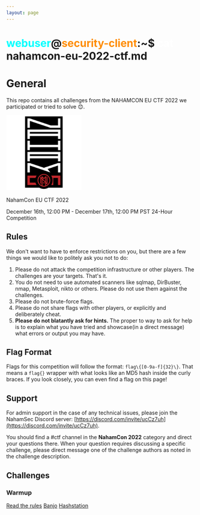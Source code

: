 ```yaml
---
layout: page
---
```


# <span style="color: cyan;">webuser</span>@<span style="color: darkorange;">security-client</span>:~$ <span style="color: white;">cat</span> nahamcon-eu-2022-ctf.md

# General

This repo contains all challenges from the NAHAMCON EU CTF 2022 we participated or tried to solve 😊.

<img src="naham_banner.png" alt="NahamCon EU CTF 2022 Logo" width="200"/>

NahamCon EU CTF 2022

December 16th, 12:00 PM - December 17th, 12:00 PM PST
24-Hour Competition

## Rules

We don't want to have to enforce restrictions on you, but there are a few things we would like to politely ask you not to do:

1. Please do not attack the competition infrastructure or other players. The challenges are your targets. That's it.
1. You do not need to use automated scanners like sqlmap, DirBuster, nmap, Metasploit, nikto or others. Please do not use them against the challenges.
1. Please do not brute-force flags.
1. Please do not share flags with other players, or explicitly and deliberately cheat.
1. **Please do not blatantly ask for hints.** The proper to way to ask for help is to explain what you have tried and showcase(in a direct message) what errors or output you may have.

## Flag Format

Flags for this competition will follow the format: `flag\{[0-9a-f]{32}\}`. That means a ``flag{}`` wrapper with what looks like an MD5 hash inside the curly braces. If you look closely, you can even find a flag on this page!

## Support

For admin support in the case of any technical issues, please join the NahamSec Discord server: [https://discord.com/invite/ucCz7uh](https://discord.com/invite/ucCz7uh).

You should find a #ctf channel in the **NahamCon 2022** category and direct your questions there. When your question requires discussing a specific challenge, please direct message one of the challenge authors as noted in the challenge description.

## Challenges

### Warmup

[Read the rules](warmup/read_the_rules.md)
[Banjo](warmup/banjo.md)
[Hashstation](warmup/hashstation.md)